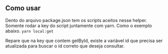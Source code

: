 ## Como usar

Dento do arquivo package.json tem os scripts aceitos nesse helper. Somente rodar a key do script juntamente com yarn. Como o exemplo abaixo.
```yarn local:get```

Repare que na key que contem getById, existe a variável id que precisa ser atualizada para buscar o id correto que deseja consultar.
